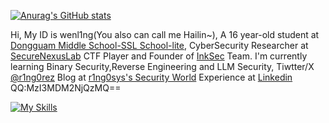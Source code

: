 
[![Anurag's GitHub stats](https://github-readme-stats.vercel.app/api?username=r1ng0sys)](https://github.com/anuraghazra/github-readme-stats)

Hi, My ID is wenl1ng(You also can call me Hailin~), A 16 year-old student at [Dongguam Middle School-SSL School-lite](https://www.sslgz.net/), CyberSecurity Researcher at [SecureNexusLab](https://github.com/SecureNexusLab) CTF Player and Founder of [InkSec](https://github.com/InkSecurity) Team. I'm currently learning Binary Security,Reverse Engineering and LLM Security, Tiwtter/X [@r1ng0rez](x.com/r1ng0sys) Blog at [r1ng0sys's Security World](https://r1ng0sys.github.io) Experience at [Linkedin](https://www.linkedin.com/) QQ:MzI3MDM2NjQzMQ==

[![My Skills](https://skillicons.dev/icons?i=html,python,c,cpp,js,linux,debian,kali,django,docker,github,idea,pycharm,sublime,vscode,npm,php,ps,linkedin,twitter)](https://skillicons.dev)

